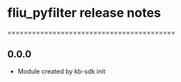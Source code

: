# fliu_pyfilter release notes
=========================================

0.0.0
-----
* Module created by kb-sdk init
